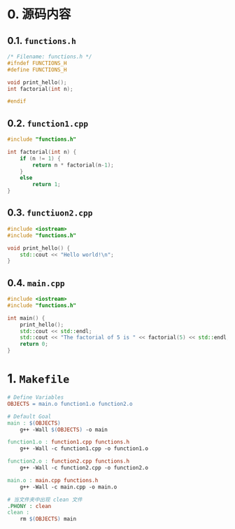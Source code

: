 <!--
 * @Descripttion: 
 * @version: 
 * @Author: sch
 * @Date: 2022-03-30 17:19:57
 * @LastEditors: sch
 * @LastEditTime: 2022-03-31 09:09:27
-->
# 0. 源码内容
## 0.1. `functions.h`
```c++
/* Filename: functions.h */
#ifndef FUNCTIONS_H
#define FUNCTIONS_H

void print_hello();
int factorial(int n);

#endif
```

## 0.2. `function1.cpp`
```c++
#include "functions.h"

int factorial(int n) {
    if (n != 1) {
        return n * factorial(n-1);
    }
    else
        return 1;
}
```

## 0.3. `functiuon2.cpp`
```c++
#include <iostream>
#include "functions.h"

void print_hello() {
    std::cout << "Hello world!\n";
}
```

## 0.4. `main.cpp`
```c++
#include <iostream>
#include "functions.h"

int main() {
    print_hello();
    std::cout << std::endl;
    std::cout << "The factorial of 5 is " << factorial(5) << std::endl;
    return 0;
}
```

# 1. `Makefile`
```Makefile
# Define Variables
OBJECTS = main.o function1.o function2.o

# Default Goal
main : $(OBJECTS)
	g++ -Wall $(OBJECTS) -o main

function1.o : function1.cpp functions.h
	g++ -Wall -c function1.cpp -o function1.o

function2.o : function2.cpp functions.h
	g++ -Wall -c function2.cpp -o function2.o

main.o : main.cpp functions.h
	g++ -Wall -c main.cpp -o main.o

# 当文件夹中出现 clean 文件
.PHONY : clean
clean : 
	rm $(OBJECTS) main
```